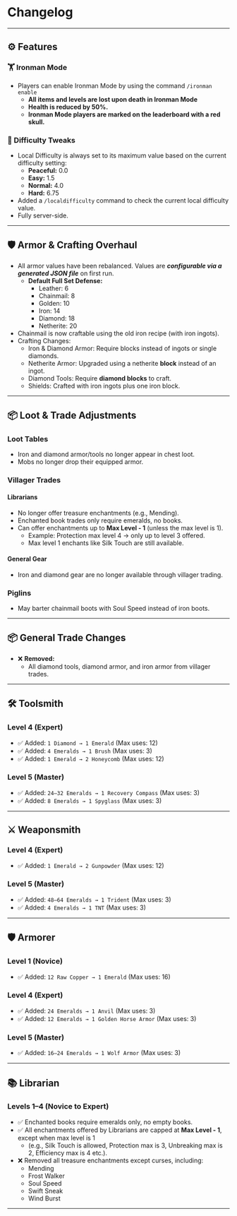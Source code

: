 # Changelog

---

## ⚙️ Features

### 🏋️ Ironman Mode
- Players can enable Ironman Mode by using the command `/ironman enable`
    - **All items and levels are lost upon death in Ironman Mode**
    - **Health is reduced by 50%.**
    - **Ironman Mode players are marked on the leaderboard with a red skull.**

### 🧠 Difficulty Tweaks
- Local Difficulty is always set to its maximum value based on the current difficulty setting:
    - **Peaceful:** 0.0
    - **Easy:** 1.5
    - **Normal:** 4.0
    - **Hard:** 6.75
- Added a `/localdifficulty` command to check the current local difficulty value.
- Fully server-side.

---

## 🛡️ Armor & Crafting Overhaul
- All armor values have been rebalanced. Values are **_configurable via a generated JSON file_** on first run.
    - **Default Full Set Defense:**
        - Leather: 6
        - Chainmail: 8
        - Golden: 10
        - Iron: 14
        - Diamond: 18
        - Netherite: 20
- Chainmail is now craftable using the old iron recipe (with iron ingots).
- Crafting Changes:
    - Iron & Diamond Armor: Require blocks instead of ingots or single diamonds.
    - Netherite Armor: Upgraded using a netherite **block** instead of an ingot.
    - Diamond Tools: Require **diamond blocks** to craft.
    - Shields: Crafted with iron ingots plus one iron block.

---

## 📦 Loot & Trade Adjustments

### Loot Tables
- Iron and diamond armor/tools no longer appear in chest loot.
- Mobs no longer drop their equipped armor.

### Villager Trades

#### Librarians
- No longer offer treasure enchantments (e.g., Mending).
- Enchanted book trades only require emeralds, no books.
- Can offer enchantments up to **Max Level - 1** (unless the max level is 1).
    - Example: Protection max level 4 → only up to level 3 offered.
    - Max level 1 enchants like Silk Touch are still available.

#### General Gear
- Iron and diamond gear are no longer available through villager trading.

### Piglins
- May barter chainmail boots with Soul Speed instead of iron boots.

---

## 📦 General Trade Changes
- ❌ **Removed:**
    - All diamond tools, diamond armor, and iron armor from villager trades.

---

## 🛠️ Toolsmith

### Level 4 (Expert)
- ✅ Added: `1 Diamond → 1 Emerald` (Max uses: 12)
- ✅ Added: `4 Emeralds → 1 Brush` (Max uses: 3)
- ✅ Added: `1 Emerald → 2 Honeycomb` (Max uses: 12)

### Level 5 (Master)
- ✅ Added: `24–32 Emeralds → 1 Recovery Compass` (Max uses: 3)
- ✅ Added: `8 Emeralds → 1 Spyglass` (Max uses: 3)

---

## ⚔️ Weaponsmith

### Level 4 (Expert)
- ✅ Added: `1 Emerald → 2 Gunpowder` (Max uses: 12)

### Level 5 (Master)
- ✅ Added: `48–64 Emeralds → 1 Trident` (Max uses: 3)
- ✅ Added: `4 Emeralds → 1 TNT` (Max uses: 3)

---

## 🛡️ Armorer

### Level 1 (Novice)
- ✅ Added: `12 Raw Copper → 1 Emerald` (Max uses: 16)

### Level 4 (Expert)
- ✅ Added: `24 Emeralds → 1 Anvil` (Max uses: 3)
- ✅ Added: `12 Emeralds → 1 Golden Horse Armor` (Max uses: 3)

### Level 5 (Master)
- ✅ Added: `16–24 Emeralds → 1 Wolf Armor` (Max uses: 3)

---

## 📚 Librarian

### Levels 1–4 (Novice to Expert)
- ✅ Enchanted books require emeralds only, no empty books.
- ✅ All enchantments offered by Librarians are capped at **Max Level - 1**, except when max level is 1 
  - (e.g., Silk Touch is allowed, Protection max is 3, Unbreaking max is 2, Efficiency max is 4 etc.).
- ❌ Removed all treasure enchantments except curses, including:
    - Mending
    - Frost Walker
    - Soul Speed
    - Swift Sneak
    - Wind Burst
---

